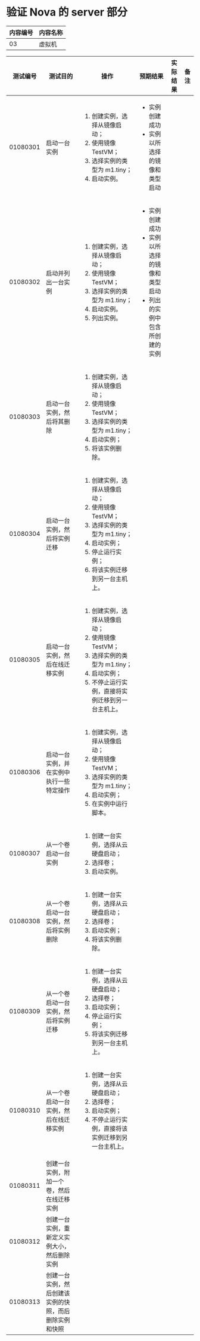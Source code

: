 # 验证 Nova 的 server 部分

|内容编号|内容名称|
|--------|--------|
|03|虚拟机|


|测试编号|测试目的|操作|预期结果|实际结果|备注|
|--------|--------|----|--------|--------|----|
|01080301|启动一台实例|<ol><li>创建实例，选择从镜像启动；</li><li>使用镜像 TestVM；</li><li>选择实例的类型为 m1.tiny；</li><li>启动实例。</li></ol>|<ul><li>实例创建成功</li><li>实例以所选择的镜像和类型启动</li></ul>|||
|01080302|启动并列出一台实例|<ol><li>创建实例，选择从镜像启动；</li><li>使用镜像 TestVM；</li><li>选择实例的类型为 m1.tiny；</li><li>启动实例。</li><li>列出实例。</li></ol>|<ul><li>实例创建成功</li><li>实例以所选择的镜像和类型启动</li><li>列出的实例中包含所创建的实例</li></ul>|||
|01080303|启动一台实例，然后将其删除|<ol><li>创建实例，选择从镜像启动；</li><li>使用镜像 TestVM；</li><li>选择实例的类型为 m1.tiny；</li><li>启动实例；</li><li>将该实例删除。</li></ol>||||
|01080304|启动一台实例，然后将实例迁移|<ol><li>创建实例，选择从镜像启动；</li><li>使用镜像 TestVM；</li><li>选择实例的类型为 m1.tiny；</li><li>启动实例；</li><li>停止运行实例；</li><li>将该实例迁移到另一台主机上。</li></ol>||||
|01080305|启动一台实例，然后在线迁移实例|<ol><li>创建实例，选择从镜像启动；</li><li>使用镜像 TestVM；</li><li>选择实例的类型为 m1.tiny；</li><li>启动实例；</li><li>不停止运行实例，直接将实例迁移到另一台主机上。</li></ol>||||
|01080306|启动一台实例，并在实例中执行一些特定操作|<ol><li>创建实例，选择从镜像启动；</li><li>使用镜像 TestVM；</li><li>选择实例的类型为 m1.tiny；</li><li>启动实例；</li><li>在实例中运行脚本。</li></ol>||||
|01080307|从一个卷启动一台实例|<ol><li>创建一台实例，选择从云硬盘启动；</li><li>选择卷；</li><li>启动实例。</li></ol>||||
|01080308|从一个卷启动一台实例，然后将实例删除|<ol><li>创建一台实例，选择从云硬盘启动；</li><li>选择卷；</li><li>启动实例；</li><li>将该实例删除。</li></ol>||||
|01080309|从一个卷启动一台实例，然后将实例迁移|<ol><li>创建一台实例，选择从云硬盘启动；</li><li>选择卷；</li><li>启动实例；</li><li>停止运行实例；</li><li>将该实例迁移到另一台主机上。</li></ol>||||
|01080310|从一个卷启动一台实例，然后在线迁移实例|<ol><li>创建一台实例，选择从云硬盘启动；</li><li>选择卷；</li><li>启动实例；</li><li>不停止运行实例，直接将该实例迁移到另一台主机上。</li></ol>||||
|01080311|创建一台实例，附加一个卷，然后在线迁移实例|||||
|01080312|创建一台实例，重新定义实例大小，然后删除实例|||||
|01080313|创建一台实例，然后创建该实例的快照，而后删除实例和快照|||||



